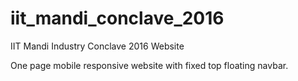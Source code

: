 # iit_mandi_conclave_2016
IIT Mandi Industry Conclave 2016 Website 

One page mobile responsive website with fixed top floating navbar.
